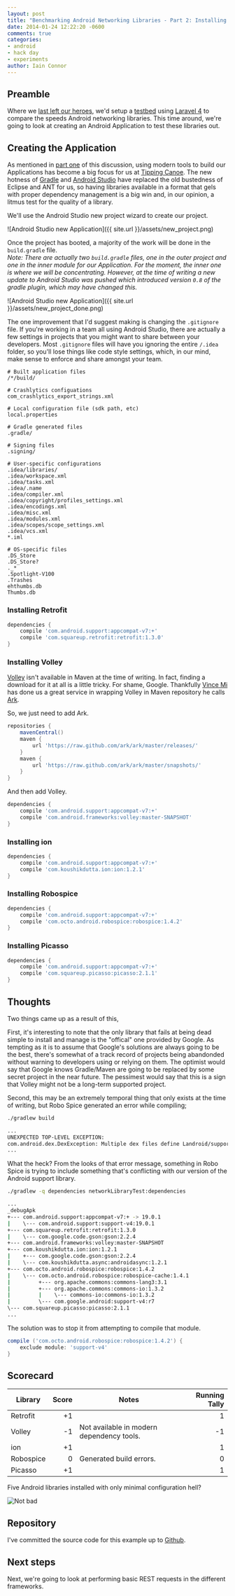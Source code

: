 ```yaml
---
layout: post
title: "Benchmarking Android Networking Libraries - Part 2: Installing Libraries"
date: 2014-01-24 12:22:20 -0600
comments: true
categories:
- android
- hack day
- experiments
author: Iain Connor
---
```


## Preamble

Where we [last left our heroes](http://upthecreek.tippingcanoe.com/blog/2014/01/24/benchmarking-android-networking-libraries/), we'd setup a [testbed](http://github.com/TippingCanoe/rest-api-testbed) using [Laravel 4](http://www.laravel.com) to compare the speeds Android networking libraries. This time around, we're going to look at creating an Android Application to test these libraries out.

## Creating the Application

As mentioned in [part one](http://upthecreek.tippingcanoe.com/blog/2014/01/24/benchmarking-android-networking-libraries/) of this discussion, using modern tools to build our Applications has become a big focus for us at [Tipping Canoe](http://tippingcanoe.com/). The new hotness of [Gradle](http://tools.android.com/tech-docs/new-build-system) and [Android Studio](http://developer.android.com/sdk/installing/studio.html) have replaced the old bustedness of Eclipse and ANT for us, so having libraries available in a format that gels with proper dependency management is a big win and, in our opinion, a litmus test for the quality of a library.

We'll use the Android Studio new project wizard to create our project.

![Android Studio new Application]({{ site.url }}/assets/new_project.png)

Once the project has booted, a majority of the work will be done in the `build.gradle` file.  
*Note: There are actually two `build.gradle` files, one in the outer project and one in the inner module for our Application. For the moment, the inner one is where we will be concentrating. However, at the time of writing a new update to Android Studio was pushed which introduced version `0.8` of the gradle plugin, which may have changed this.*

![Android Studio new Application]({{ site.url }}/assets/new_project_done.png)

The one improvement that I'd suggest making is changing the `.gitignore` file. If you're working in a team all using Android Studio, there are actually a few settings in projects that you might want to share between your developers. Most `.gitignore` files will have you ignoring the entire `/.idea` folder, so you'll lose things like code style settings, which, in our mind, make sense to enforce and share amongst your team.

``` text One .gitignore to rule them all
# Built application files
/*/build/

# Crashlytics configuations
com_crashlytics_export_strings.xml

# Local configuration file (sdk path, etc)
local.properties

# Gradle generated files
.gradle/

# Signing files
.signing/

# User-specific configurations
.idea/libraries/
.idea/workspace.xml
.idea/tasks.xml
.idea/.name
.idea/compiler.xml
.idea/copyright/profiles_settings.xml
.idea/encodings.xml
.idea/misc.xml
.idea/modules.xml
.idea/scopes/scope_settings.xml
.idea/vcs.xml
*.iml

# OS-specific files
.DS_Store
.DS_Store?
._*
.Spotlight-V100
.Trashes
ehthumbs.db
Thumbs.db
```

### Installing Retrofit

``` groovy
dependencies {
	compile 'com.android.support:appcompat-v7:+'
	compile 'com.squareup.retrofit:retrofit:1.3.0'
}
```

### Installing Volley

[Volley](http://developers.google.com/events/io/sessions/325304728) isn't available in Maven at the time of writing. In fact, finding a download for it at all is a little tricky. For shame, Google. Thankfully [Vince Mi](https://github.com/vinc3m1) has done us a great service in wrapping Volley in Maven repository he calls [Ark](https://github.com/ark/ark).

So, we just need to add Ark.

``` groovy
repositories {
	mavenCentral()
	maven {
		url 'https://raw.github.com/ark/ark/master/releases/'
	}
	maven {
		url 'https://raw.github.com/ark/ark/master/snapshots/'
	}
}
```

And then add Volley.

``` groovy
dependencies {
	compile 'com.android.support:appcompat-v7:+'
	compile 'com.android.frameworks:volley:master-SNAPSHOT'
}
```

### Installing ion

``` groovy
dependencies {
	compile 'com.android.support:appcompat-v7:+'
	compile 'com.koushikdutta.ion:ion:1.2.1'
}
```

### Installing Robospice

``` groovy
dependencies {
	compile 'com.android.support:appcompat-v7:+'
	compile 'com.octo.android.robospice:robospice:1.4.2'
}
```

### Installing Picasso

``` groovy
dependencies {
	compile 'com.android.support:appcompat-v7:+'
	compile 'com.squareup.picasso:picasso:2.1.1'
}
```

## Thoughts

Two things came up as a result of this,

First, it's interesting to note that the only library that fails at being dead simple to install and manage is the "offical" one provided by Google. As tempting as it is to assume that Google's solutions are always going to be the best, there's somewhat of a track record of projects being abandonded without warning to developers using or relying on them. The optimist would say that Google knows Gradle/Maven are going to be replaced by some secret project in the near future. The pessimest would say that this is a sign that Volley might not be a long-term supported project.

Second, this may be an extremely temporal thing that only exists at the time of writing, but Robo Spice generated an error while compiling;

``` bash
./gradlew build

...
UNEXPECTED TOP-LEVEL EXCEPTION:
com.android.dex.DexException: Multiple dex files define Landroid/support/v4/accessibilityservice/
...
```

What the heck? From the looks of that error message, something in Robo Spice is trying to include something that's conflicting with our version of the Android support library.

``` bash
./gradlew -q dependencies networkLibraryTest:dependencies

...
_debugApk
+--- com.android.support:appcompat-v7:+ -> 19.0.1
|    \--- com.android.support:support-v4:19.0.1
+--- com.squareup.retrofit:retrofit:1.3.0
|    \--- com.google.code.gson:gson:2.2.4
+--- com.android.frameworks:volley:master-SNAPSHOT
+--- com.koushikdutta.ion:ion:1.2.1
|    +--- com.google.code.gson:gson:2.2.4
|    \--- com.koushikdutta.async:androidasync:1.2.1
+--- com.octo.android.robospice:robospice:1.4.2
|    \--- com.octo.android.robospice:robospice-cache:1.4.1
|         +--- org.apache.commons:commons-lang3:3.1
|         +--- org.apache.commons:commons-io:1.3.2
|         |    \--- commons-io:commons-io:1.3.2
|         \--- com.google.android:support-v4:r7
\--- com.squareup.picasso:picasso:2.1.1
...
```

The solution was to stop it from attempting to compile that module.

``` groovy
compile ('com.octo.android.robospice:robospice:1.4.2') {
	exclude module: 'support-v4'
}
```

## Scorecard

Library   | Score | Notes                                     | Running Tally
----------|------:|-------------------------------------------|-------------:
Retrofit  |    +1 |                                           |             1
Volley    |    -1 | Not available in modern dependency tools. |            -1
ion       |    +1 |                                           |             1
Robospice |     0 | Generated build errors.                   |             0
Picasso   |    +1 |                                           |             1

Five Android libraries installed with only minimal configuration hell?

![Not bad](http://www.reactionface.info/sites/default/files/images/YvEN9.png)

## Repository

I've committed the source code for this example up to [Github](https://github.com/TippingCanoe/network-library-test/releases/tag/step-2).

## Next steps

Next, we're going to look at performing basic REST requests in the different frameworks.